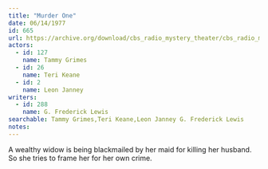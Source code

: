 ```yaml
---
title: "Murder One"
date: 06/14/1977
id: 665
url: https://archive.org/download/cbs_radio_mystery_theater/cbs_radio_mystery_theater-0651-0700.zip/cbs_radio_mystery_theater-0651-0700%2Fcbsrmt_0665_murder_one.mp3
actors:  
  - id: 127
    name: Tammy Grimes  
  - id: 26
    name: Teri Keane  
  - id: 2
    name: Leon Janney
writers:  
  - id: 288
    name: G. Frederick Lewis
searchable: Tammy Grimes,Teri Keane,Leon Janney G. Frederick Lewis
notes:  
---
```

A wealthy widow is being blackmailed by her maid for killing her husband. So she tries to frame her for her own crime.